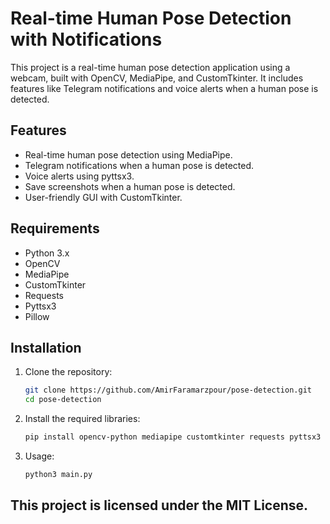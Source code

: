 # Real-time Human Pose Detection with Notifications

This project is a real-time human pose detection application using a webcam, built with OpenCV, MediaPipe, and CustomTkinter. It includes features like Telegram notifications and voice alerts when a human pose is detected.

## Features
- Real-time human pose detection using MediaPipe.
- Telegram notifications when a human pose is detected.
- Voice alerts using pyttsx3.
- Save screenshots when a human pose is detected.
- User-friendly GUI with CustomTkinter.

## Requirements
- Python 3.x
- OpenCV
- MediaPipe
- CustomTkinter
- Requests
- Pyttsx3
- Pillow

## Installation
1. Clone the repository:
   ```bash
   git clone https://github.com/AmirFaramarzpour/pose-detection.git
   cd pose-detection
2. Install the required libraries:
   ```bash
   pip install opencv-python mediapipe customtkinter requests pyttsx3 pillow
3. Usage:
   ```bash
   python3 main.py
## This project is licensed under the MIT License.

